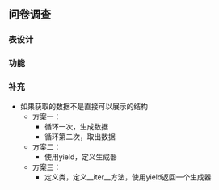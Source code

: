 ## 问卷调查

### 表设计


### 功能


### 补充
- 如果获取的数据不是直接可以展示的结构
	- 方案一：
		- 循环一次，生成数据
		- 循环第二次，取出数据
	- 方案二：
		- 使用yield，定义生成器
	- 方案三：
		- 定义类，定义\_\_iter__方法，使用yield返回一个生成器







